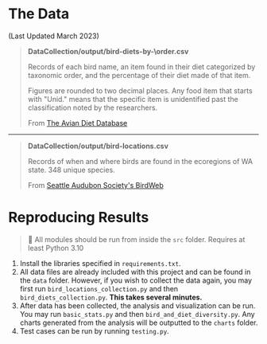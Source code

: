 # The Data

(Last Updated March 2023)

> **DataCollection/output/bird-diets-by-\order.csv**
> 
> Records of each bird name, an item found in their diet categorized by taxonomic order, and the percentage of their diet made of that item.
>
> Figures are rounded to two decimal places. Any food item that starts with "Unid." means that the specific
> item is unidentified past the classification noted by the researchers.
>
> From [The Avian Diet Database](https://aviandiet.unc.edu/)

---

> **DataCollection/output/bird-locations.csv**
>
> Records of when and where birds are found in the ecoregions of WA state. 348 unique species.
>
> From [Seattle Audubon Society's BirdWeb](http://www.birdweb.org/BIRDWEB/birds)

# Reproducing Results

> :pushpin: All modules should be run from inside the `src` folder. Requires at least Python 3.10

1. Install the libraries specified in `requirements.txt`.
2. All data files are already included with this project and can be found in the `data` folder.
However, if you wish to collect the data again, you may first run `bird_locations_collection.py`
and then `bird_diets_collection.py`. **This takes several minutes.**
3. After data has been collected, the analysis and visualization can be run. You may run
`basic_stats.py` and then `bird_and_diet_diversity.py`. Any charts generated from the analysis
will be outputted to the `charts` folder.
4. Test cases can be run by running `testing.py`.
